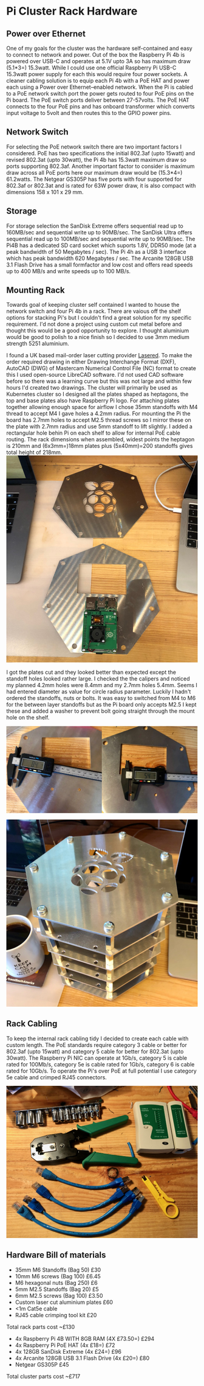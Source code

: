 # Pi Cluster Rack Hardware

## Power over Ethernet
One of my goals for the cluster was the hardware self-contained and easy to connect to network and power. Out of the box the Raspberry Pi 4b is powered over USB-C and operates at 5.1V upto 3A so has maximum draw (5.1*3=) 15.3watt. While I could use one official Raspberry Pi USB-C 15.3watt power supply for each this would require four power sockets. A cleaner cabling solution is to equip each Pi 4b with a PoE HAT and power each using a Power over Ethernet–enabled network. When the Pi is cabled to a PoE network switch port the power gets routed to four PoE pins on the Pi board. The PoE switch ports deliver between 27-57volts. The PoE HAT connects to the four PoE pins and has onboard transformer which converts input voltage to 5volt and then routes this to the GPIO power pins.

## Network Switch
For selecting the PoE network switch there are two important factors I considered.  PoE has two specifications the initial 802.3af (upto 15watt) and revised 802.3at (upto 30watt), the Pi 4b has 15.3watt maximum draw so ports supporting 802.3af.  Another important factor to consider is maximum draw across  all PoE ports here our maximum draw would be (15.3*4=) 61.2watts. The Netgear GS305P has five ports with four supported for 802.3af or 802.3at and is rated for 63W power draw, it is also compact with dimensions 158 x 101 x 29 mm.

## Storage
For storage selection the SanDisk Extreme offers sequential read up to 160MB/sec and sequential write up to 90MB/sec. The SanDisk Ultra offers sequential read up to 100MB/sec and sequential write up to 90MB/sec. The Pi4B has a dedicated SD card socket which suports 1.8V, DDR50 mode (at a peak bandwidth of 50 Megabytes / sec). The Pi 4h as a USB 3 interface which has peak bandwidth 620 Megabytes / sec. The Arcanite 128GB USB 3.1 Flash Drive has a small formfactor and low cost and offers read speeds up to 400 MB/s and write speeds up to 100 MB/s.

## Mounting Rack
Towards goal of keeping cluster self contained I wanted to house the network switch and four Pi 4b in a rack. There are vaious off the shelf options for stacking Pi's but I couldn't find a great solution for my specific requirement. I'd not done a project using custom cut metal before and thought this would be a  good opportunity to explore. I thought aluminium would be good to polish to a nice finish so I decided to use 3mm medium strength 5251 aluminium.

I found a UK based mail-order laser cutting provider [Lasered](https://lasered.co.uk/). To make the order required drawing in either Drawing Interchange Format (DXF), AutoCAD (DWG) of Mastercam Numerical Control File (NC) format to  create this I used open-source LibreCAD software. I'd not used CAD software before so there was a learning curve but this was not large and within few hours I'd created two drawings. The cluster will primarily be used  as Kubernetes cluster so I designed all the plates shaped as heptagons, the top and base plates also have Raspberry Pi logo. For attaching plates together allowing enough space for airflow I chose 35mm standoffs with M4 thread to accept M4 I gave holes a 4.2mm radius. For mounting the Pi the board has 2.7mm holes to accept M2.5 thread screws so I mirror these on the plate with 2.7mm radius and use 5mm standoff to lift slightly. I added a rectangular hole behin Pi on each shelf to allow for internal PoE cable routing. The rack dimensions when assembled, widest points the heptagon is 210mm and (6x3mm=)18mm plates plus (5x40mm)=200 standoffs gives total height of 218mm.
![Laser cut lates](https://github.com/darrylcauldwell/piCluster/blob/main/_images/cut_plates.jpeg)

I got the plates cut and they looked better than expected except the standoff holes looked rather large. I checked the the calipers and noticed my planned 4.2mm holes were 8.4mm and my 2.7mm holes 5.4mm. Seems I had entered diameter as value for circle radius parameter. Luckily I hadn't ordered the standoffs, nuts or bolts. It was easy to switched from M4 to M6 for the between layer standoffs but as the Pi board only accepts M2.5 I kept these and added a washer to prevent bolt going straight through the mount hole on the shelf.

![Oops radius != diameter](https://github.com/darrylcauldwell/piCluster/blob/main/_images/radius_diameter.jpeg)

![First assembly](https://github.com/darrylcauldwell/piCluster/blob/main/_images/first_assembly.jpeg)

## Rack Cabling

To keep the internal rack cabling tidy I decided to create each cable with custom length. The PoE standards require category 3 cable or better for 802.3af (upto 15watt) and category 5 cable for better for 802.3at (upto 30watt). The Raspberry Pi NIC can operate at 1Gb/s, category 5 is cable rated for 100Mb/s, category 5e is cable rated for 1Gb/s, category 6 is cable rated for 10Gb/s. To operate the Pi's over PoE at full potential I use category 5e cable and crimped RJ45 connectors.

![Custom cable lengths](https://github.com/darrylcauldwell/piCluster/blob/main/_images/custom_cables.jpeg)


## Hardware Bill of materials
* 35mm M6 Standoffs (Bag 50) £30
* 10mm M6 screws (Bag 100) £6.45
* M6 hexagonal nuts (Bag 250) £6
* 5mm M2.5 Standoffs (Bag 20) £5
* 6mm M2.5 screws (Bag 100) £3.50
* Custom laser cut aluminium plates £60
* <1m Cat5e cable
* RJ45 cable crimping tool kit £20

Total rack parts cost ~£130

* 4x Raspberry Pi 4B WITH 8GB RAM (4X £73.50=) £294
* 4x Raspberry Pi PoE HAT (4x £18=) £72
* 4x 128GB SanDisk Extreme (4x £24=) £96
* 4x Arcanite 128GB USB 3.1 Flash Drive (4x £20=) £80
* Netgear GS305P £45

Total cluster parts cost ~£717